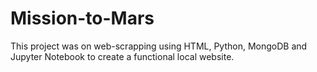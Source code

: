 # Mission-to-Mars
This project was on web-scrapping using HTML, Python, MongoDB and Jupyter Notebook to create a functional local website.
